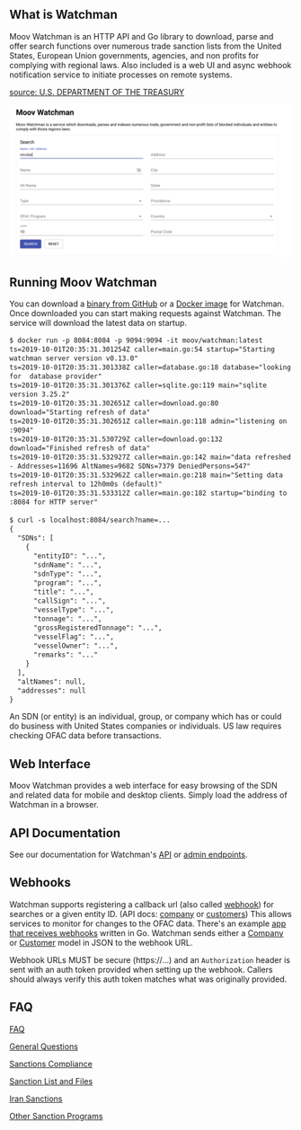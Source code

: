 ## What is Watchman

Moov Watchman is an HTTP API and Go library to download, parse and offer search functions over numerous trade sanction lists from the United States, European Union governments, agencies, and non profits for complying with regional laws. Also included is a web UI and async webhook notification service to initiate processes on remote systems.

[source: U.S. DEPARTMENT OF THE TREASURY](https://www.treasury.gov/resource-center/faqs/Sanctions/Pages/faq_general.aspx#basic)

![](images/webui.png)

## Running Moov Watchman

You can download a [binary from GitHub](https://github.com/moov-io/watchman/releases) or a [Docker image](https://hub.docker.com/r/moov/watchman) for Watchman. Once downloaded you can start making requests against Watchman. The service will download the latest data on startup.

```
$ docker run -p 8084:8084 -p 9094:9094 -it moov/watchman:latest
ts=2019-10-01T20:35:31.301254Z caller=main.go:54 startup="Starting watchman server version v0.13.0"
ts=2019-10-01T20:35:31.301338Z caller=database.go:18 database="looking for  database provider"
ts=2019-10-01T20:35:31.301376Z caller=sqlite.go:119 main="sqlite version 3.25.2"
ts=2019-10-01T20:35:31.302651Z caller=download.go:80 download="Starting refresh of data"
ts=2019-10-01T20:35:31.302651Z caller=main.go:118 admin="listening on :9094"
ts=2019-10-01T20:35:31.530729Z caller=download.go:132 download="Finished refresh of data"
ts=2019-10-01T20:35:31.532927Z caller=main.go:142 main="data refreshed - Addresses=11696 AltNames=9682 SDNs=7379 DeniedPersons=547"
ts=2019-10-01T20:35:31.532962Z caller=main.go:218 main="Setting data refresh interval to 12h0m0s (default)"
ts=2019-10-01T20:35:31.533312Z caller=main.go:182 startup="binding to :8084 for HTTP server"

$ curl -s localhost:8084/search?name=...
{
  "SDNs": [
    {
      "entityID": "...",
      "sdnName": "...",
      "sdnType": "...",
      "program": "...",
      "title": "...",
      "callSign": "...",
      "vesselType": "...",
      "tonnage": "...",
      "grossRegisteredTonnage": "...",
      "vesselFlag": "...",
      "vesselOwner": "...",
      "remarks": "..."
    }
  ],
  "altNames": null,
  "addresses": null
}
```

An SDN (or entity) is an individual, group, or company which has or could do business with United States companies or individuals. US law requires checking OFAC data before transactions.

## Web Interface

Moov Watchman provides a web interface for easy browsing of the SDN and related data for mobile and desktop clients. Simply load the address of Watchman in a browser.

## API Documentation

See our documentation for Watchman's [API](https://moov-io.github.io/watchman/) or [admin endpoints](https://api.moov.io/admin/watchman/).

## Webhooks

Watchman supports registering a callback url (also called [webhook](https://en.wikipedia.org/wiki/Webhook)) for searches or a given entity ID. (API docs: [company](https://api.moov.io/#operation/addCompanyWatch) or [customers](https://api.moov.io/#operation/addCustomerWatch)) This allows services to monitor for changes to the OFAC data. There's an example [app that receives webhooks](https://github.com/moov-io/watchman/blob/master/examples/webhook/webhook.go) written in Go. Watchman sends either a [Company](https://godoc.org/github.com/moov-io/watchman/client#OFacCompany) or [Customer](https://godoc.org/github.com/moov-io/watchman/client#OfacCustomer) model in JSON to the webhook URL.

Webhook URLs MUST be secure (https://...) and an `Authorization` header is sent with an auth token provided when setting up the webhook. Callers should always verify this auth token matches what was originally provided.

## FAQ

[FAQ](https://www.treasury.gov/resource-center/faqs/Sanctions/Pages/ques_index.aspx)

[General Questions](https://www.treasury.gov/resource-center/faqs/Sanctions/Pages/faq_general.aspx)

[Sanctions Compliance](https://www.treasury.gov/resource-center/faqs/Sanctions/Pages/faq_compliance.aspx)

[Sanction List and Files](https://www.treasury.gov/resource-center/faqs/Sanctions/Pages/faq_lists.aspx)

[Iran Sanctions](https://www.treasury.gov/resource-center/faqs/Sanctions/Pages/faq_iran.aspx)

[Other Sanction Programs](https://www.treasury.gov/resource-center/faqs/Sanctions/Pages/faq_other.aspx)
